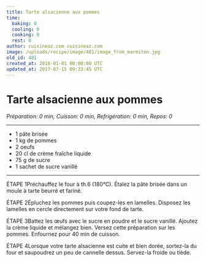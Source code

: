 ```yaml
---
title: Tarte alsacienne aux pommes 
time:
  baking: 0
  cooling: 0
  cooking: 0
  rest: 0
author: cuisineaz.com cuisineaz.com
image: /uploads/recipe/image/481/image_from_marmiton.jpg
old_id: 481
created_at: 2016-01-01 00:00:00 UTC
updated_at: 2017-07-15 09:33:45 UTC
---
```


# Tarte alsacienne aux pommes 

*Préparation: 0 min, Cuisson: 0 min, Refrigération: 0 min, Repos: 0*

---

- 1 pâte brisée
- 1 kg de pommes
- 2 oeufs
- 20 cl de crème fraîche liquide
- 75 g de sucre
- 1 sachet de sucre vanillé

---

ÉTAPE 1Préchauffez le four à th.6 (180°C). Étalez la pâte brisée dans un moule à tarte beurré et fariné.

ÉTAPE 2Épluchez les pommes puis coupez-les en lamelles. Disposez les lamelles en cercle directement sur votre fond de tarte.

ÉTAPE 3Battez les œufs avec le sucre en poudre et le sucre vanillé. Ajoutez la crème liquide et mélangez bien. Versez cette préparation sur les pommes. Enfournez pour 40 min de cuisson.

ÉTAPE 4Lorsque votre tarte alsacienne est cuite et bien dorée, sortez-la du four et saupoudrez un peu de cannelle dessus. Servez-la froide ou tiède.
